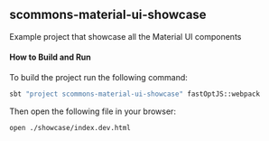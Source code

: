 
## scommons-material-ui-showcase
Example project that showcase all the Material UI components

#### How to Build and Run

To build the project run the following command:
```bash
sbt "project scommons-material-ui-showcase" fastOptJS::webpack
```

Then open the following file in your browser:
```bash
open ./showcase/index.dev.html
```
